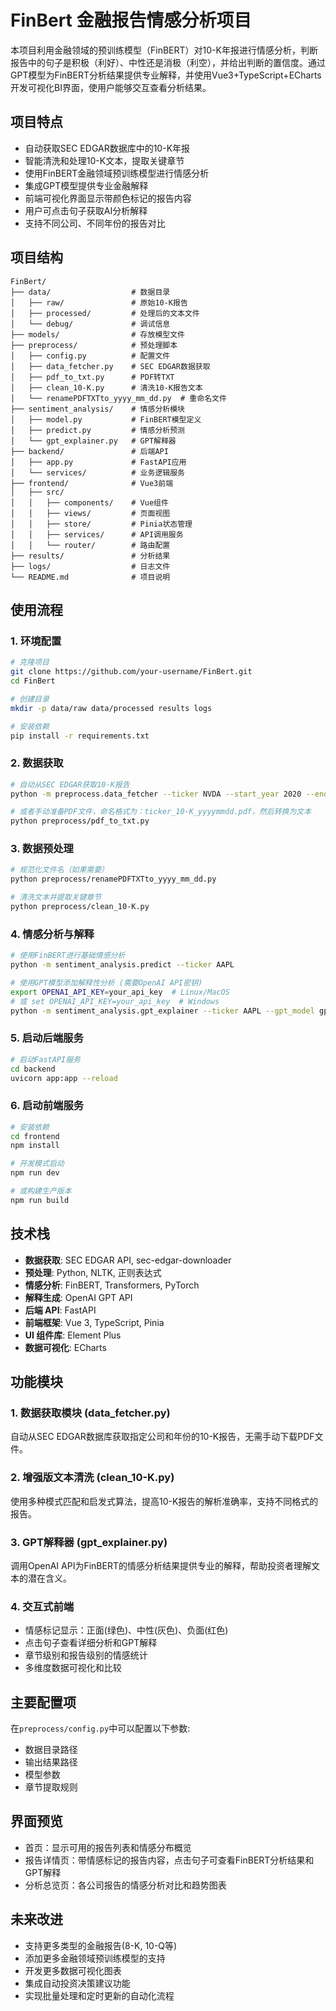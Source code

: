 
# FinBert 金融报告情感分析项目

本项目利用金融领域的预训练模型（FinBERT）对10-K年报进行情感分析，判断报告中的句子是积极（利好）、中性还是消极（利空），并给出判断的置信度。通过GPT模型为FinBERT分析结果提供专业解释，并使用Vue3+TypeScript+ECharts开发可视化BI界面，使用户能够交互查看分析结果。

## 项目特点

- 自动获取SEC EDGAR数据库中的10-K年报
- 智能清洗和处理10-K文本，提取关键章节
- 使用FinBERT金融领域预训练模型进行情感分析
- 集成GPT模型提供专业金融解释
- 前端可视化界面显示带颜色标记的报告内容
- 用户可点击句子获取AI分析解释
- 支持不同公司、不同年份的报告对比

## 项目结构

```
FinBert/
├── data/                  # 数据目录
│   ├── raw/               # 原始10-K报告
│   ├── processed/         # 处理后的文本文件
│   └── debug/             # 调试信息
├── models/                # 存放模型文件
├── preprocess/            # 预处理脚本
│   ├── config.py          # 配置文件
│   ├── data_fetcher.py    # SEC EDGAR数据获取
│   ├── pdf_to_txt.py      # PDF转TXT
│   ├── clean_10-K.py      # 清洗10-K报告文本
│   └── renamePDFTXTto_yyyy_mm_dd.py  # 重命名文件
├── sentiment_analysis/    # 情感分析模块
│   ├── model.py           # FinBERT模型定义
│   ├── predict.py         # 情感分析预测
│   └── gpt_explainer.py   # GPT解释器
├── backend/               # 后端API
│   ├── app.py             # FastAPI应用
│   └── services/          # 业务逻辑服务
├── frontend/              # Vue3前端
│   ├── src/
│   │   ├── components/    # Vue组件
│   │   ├── views/         # 页面视图
│   │   ├── store/         # Pinia状态管理
│   │   ├── services/      # API调用服务
│   │   └── router/        # 路由配置
├── results/               # 分析结果
├── logs/                  # 日志文件
└── README.md              # 项目说明
```

## 使用流程

### 1. 环境配置

```bash
# 克隆项目
git clone https://github.com/your-username/FinBert.git
cd FinBert

# 创建目录
mkdir -p data/raw data/processed results logs

# 安装依赖
pip install -r requirements.txt
```

### 2. 数据获取

```bash
# 自动从SEC EDGAR获取10-K报告
python -m preprocess.data_fetcher --ticker NVDA --start_year 2020 --end_year 2023

# 或者手动准备PDF文件，命名格式为：ticker_10-K_yyyymmdd.pdf，然后转换为文本
python preprocess/pdf_to_txt.py
```

### 3. 数据预处理

```bash
# 规范化文件名（如果需要）
python preprocess/renamePDFTXTto_yyyy_mm_dd.py

# 清洗文本并提取关键章节
python preprocess/clean_10-K.py
```

### 4. 情感分析与解释

```bash
# 使用FinBERT进行基础情感分析
python -m sentiment_analysis.predict --ticker AAPL

# 使用GPT模型添加解释性分析 (需要OpenAI API密钥)
export OPENAI_API_KEY=your_api_key  # Linux/MacOS
# 或 set OPENAI_API_KEY=your_api_key  # Windows
python -m sentiment_analysis.gpt_explainer --ticker AAPL --gpt_model gpt-3.5-turbo
```

### 5. 启动后端服务

```bash
# 启动FastAPI服务
cd backend
uvicorn app:app --reload
```

### 6. 启动前端服务

```bash
# 安装依赖
cd frontend
npm install

# 开发模式启动
npm run dev

# 或构建生产版本
npm run build
```

## 技术栈

- **数据获取**: SEC EDGAR API, sec-edgar-downloader
- **预处理**: Python, NLTK, 正则表达式
- **情感分析**: FinBERT, Transformers, PyTorch
- **解释生成**: OpenAI GPT API
- **后端 API**: FastAPI
- **前端框架**: Vue 3, TypeScript, Pinia
- **UI 组件库**: Element Plus
- **数据可视化**: ECharts

## 功能模块

### 1. 数据获取模块 (data_fetcher.py)
自动从SEC EDGAR数据库获取指定公司和年份的10-K报告，无需手动下载PDF文件。

### 2. 增强版文本清洗 (clean_10-K.py)
使用多种模式匹配和启发式算法，提高10-K报告的解析准确率，支持不同格式的报告。

### 3. GPT解释器 (gpt_explainer.py)
调用OpenAI API为FinBERT的情感分析结果提供专业的解释，帮助投资者理解文本的潜在含义。

### 4. 交互式前端
- 情感标记显示：正面(绿色)、中性(灰色)、负面(红色)
- 点击句子查看详细分析和GPT解释
- 章节级别和报告级别的情感统计
- 多维度数据可视化和比较

## 主要配置项

在`preprocess/config.py`中可以配置以下参数:
- 数据目录路径
- 输出结果路径
- 模型参数
- 章节提取规则

## 界面预览

- 首页：显示可用的报告列表和情感分布概览
- 报告详情页：带情感标记的报告内容，点击句子可查看FinBERT分析结果和GPT解释
- 分析总览页：各公司报告的情感分析对比和趋势图表

## 未来改进

- 支持更多类型的金融报告(8-K, 10-Q等)
- 添加更多金融领域预训练模型的支持
- 开发更多数据可视化图表
- 集成自动投资决策建议功能
- 实现批量处理和定时更新的自动化流程
